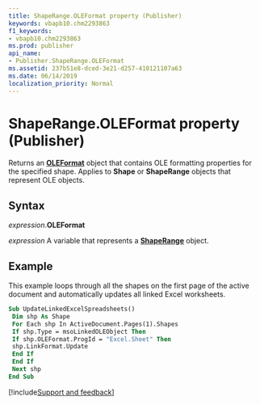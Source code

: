 ```yaml
---
title: ShapeRange.OLEFormat property (Publisher)
keywords: vbapb10.chm2293863
f1_keywords:
- vbapb10.chm2293863
ms.prod: publisher
api_name:
- Publisher.ShapeRange.OLEFormat
ms.assetid: 237b51e8-dced-3e21-d257-410121107a63
ms.date: 06/14/2019
localization_priority: Normal
---
```



# ShapeRange.OLEFormat property (Publisher)

Returns an **[OLEFormat](Publisher.OLEFormat.md)** object that contains OLE formatting properties for the specified shape. Applies to **Shape** or **ShapeRange** objects that represent OLE objects.


## Syntax

_expression_.**OLEFormat**

_expression_ A variable that represents a **[ShapeRange](Publisher.ShapeRange.md)** object.


## Example

This example loops through all the shapes on the first page of the active document and automatically updates all linked Excel worksheets.

```vb
Sub UpdateLinkedExcelSpreadsheets() 
 Dim shp As Shape 
 For Each shp In ActiveDocument.Pages(1).Shapes 
 If shp.Type = msoLinkedOLEObject Then 
 If shp.OLEFormat.ProgId = "Excel.Sheet" Then 
 shp.LinkFormat.Update 
 End If 
 End If 
 Next shp 
End Sub
```

[!include[Support and feedback](~/includes/feedback-boilerplate.md)]